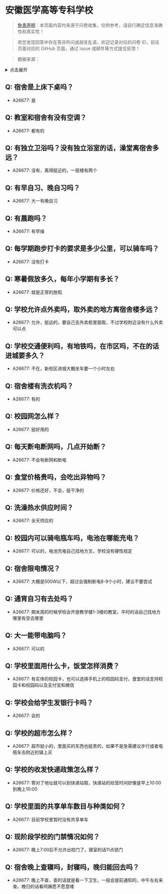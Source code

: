 # 安徽医学高等专科学校

> [免责声明](https://colleges.chat/#_3)：本页面内容均来源于问卷收集，仅供参考，请自行确定信息准确性和真实性！

> 若您发现回答中存在答非所问或胡言乱语，欢迎记录对应的问卷 ID，前往页面对应的 GitHub 页面，通过 issue 或邮件等方式提交反馈！

> 数据来源：

<details><summary>点击展开</summary>
<ul>
<li>A26677: 匿名 (2024 年 08 月)</li>
</ul>
</details>

## Q: 宿舍是上床下桌吗？

- A26677: 是

## Q: 教室和宿舍有没有空调？

- A26677: 都有的

## Q: 有独立卫浴吗？没有独立浴室的话，澡堂离宿舍多远？

- A26677: 没有，离得挺近的，一层楼有两个

## Q: 有早自习、晚自习吗？

- A26677: 大一有晚自习

## Q: 有晨跑吗？

- A26677: 有早操

## Q: 每学期跑步打卡的要求是多少公里，可以骑车吗？

- A26677: 没有打卡

## Q: 寒暑假放多久，每年小学期有多长？

- A26677: 就是正常的放假

## Q: 学校允许点外卖吗，取外卖的地方离宿舍楼多远？

- A26677: 允许，挺远的，要自己去外卖柜里面取，不过学校附近没有什么外卖可以点

## Q: 学校交通便利吗，有地铁吗，在市区吗，不在的话进城要多久？

- A26677: 不在，新校区进城大概坐车要一个小时左右

## Q: 宿舍楼有洗衣机吗？

- A26677: 有的

## Q: 校园网怎么样？

- A26677: 挺好用的

## Q: 每天断电断网吗，几点开始断？

- A26677: 不会有断网和断电

## Q: 食堂价格贵吗，会吃出异物吗？

- A26677: 价格还好，不会，挺干净的

## Q: 洗澡热水供应时间？

- A26677: 全天供应的

## Q: 校园内可以骑电瓶车吗，电池在哪能充电？

- A26677: 可以的，电池充电自己找地方叉，学校没有硬性规定

## Q: 宿舍限电情况？

- A26677: 大概是500W以下，超过会强制断电8-9个小时，建议不要尝试

## Q: 通宵自习有去处吗？

- A26677: 期末周的时候学校会开放教学楼1-3楼的教室，平时的话自己找地方哪里有空去哪里

## Q: 大一能带电脑吗？

- A26677: 可以的

## Q: 学校里面用什么卡，饭堂怎样消费？

- A26677: 有实体的校园卡，也可以选择手机上的校园码支付，食堂的话支持校园卡和校园码以及支付宝和微信

## Q: 学校会给学生发银行卡吗？

- A26677: 会的

## Q: 学校的超市怎么样？

- A26677: 超市挺小的，里面买的东西也挺贵的，如果不是急需建议步行或者电瓶车去附近的镇上买

## Q: 学校的收发快递政策怎么样？

- A26677: 寄对了地址就可以到快递站取，快递站的经营时间好像是早上10:00到晚上10:00

## Q: 学校里面的共享单车数目与种类如何？

- A26677: 目前学校里暂时没有共享单车

## Q: 现阶段学校的门禁情况如何？

- A26677: 晚上7:00后不允许出校门了，寝室的话11点锁门

## Q: 宿舍晚上查寝吗，封寝吗，晚归能回去吗？

- A26677: 晚上不查，查的话就是看一下卫生，一般会提前通知的，中午左右来查。晚归的话看阿姨愿不愿意喽

